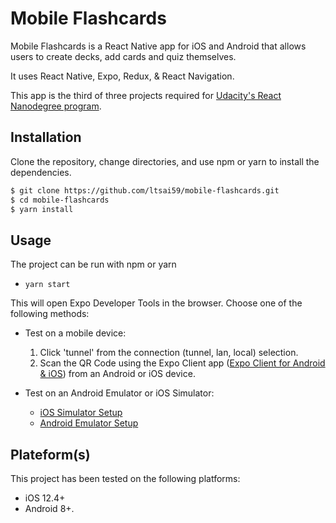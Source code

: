 # Mobile Flashcards

Mobile Flashcards is a React Native app for iOS and Android that allows users to create decks, add cards and quiz themselves.

It uses React Native, Expo, Redux, & React Navigation.

This app is the third of three projects required for [Udacity's React Nanodegree program](https://www.udacity.com/course/react-nanodegree--nd019).

## Installation

Clone the repository, change directories, and use npm or yarn to install the dependencies.

```bash
$ git clone https://github.com/ltsai59/mobile-flashcards.git
$ cd mobile-flashcards
$ yarn install
```

## Usage

The project can be run with npm or yarn

- `yarn start`

This will open Expo Developer Tools in the browser.  Choose one of the following methods:

- Test on a mobile device:

    1. Click 'tunnel' from the connection (tunnel, lan, local) selection.
    2. Scan the QR Code using the Expo Client app ([Expo Client for Android & iOS](https://expo.io/tools#client))  from an Android or iOS device.
- Test on an Android Emulator or iOS Simulator:
    - [iOS Simulator Setup](https://docs.expo.io/versions/v35.0.0/introduction/installation/#ios-simulator)
    - [Android Emulator Setup](https://docs.expo.io/versions/v35.0.0/introduction/installation/#android-emulator)

## Plateform(s)

This project has been tested on the following platforms:

- iOS 12.4+
- Android 8+.
